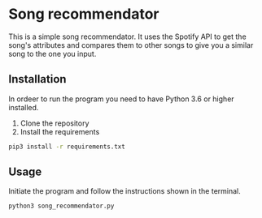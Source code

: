 # Song recommendator
This is a simple song recommendator. It uses the Spotify API to get the song's attributes and compares them to other songs to give you a similar song to the one you input.

## Installation
In ordeer to run the program you need to have Python 3.6 or higher installed.

1. Clone the repository
2. Install the requirements
```bash
pip3 install -r requirements.txt
```

## Usage
Initiate the program and follow the instructions shown in the terminal.
```bash
python3 song_recommendator.py
```


